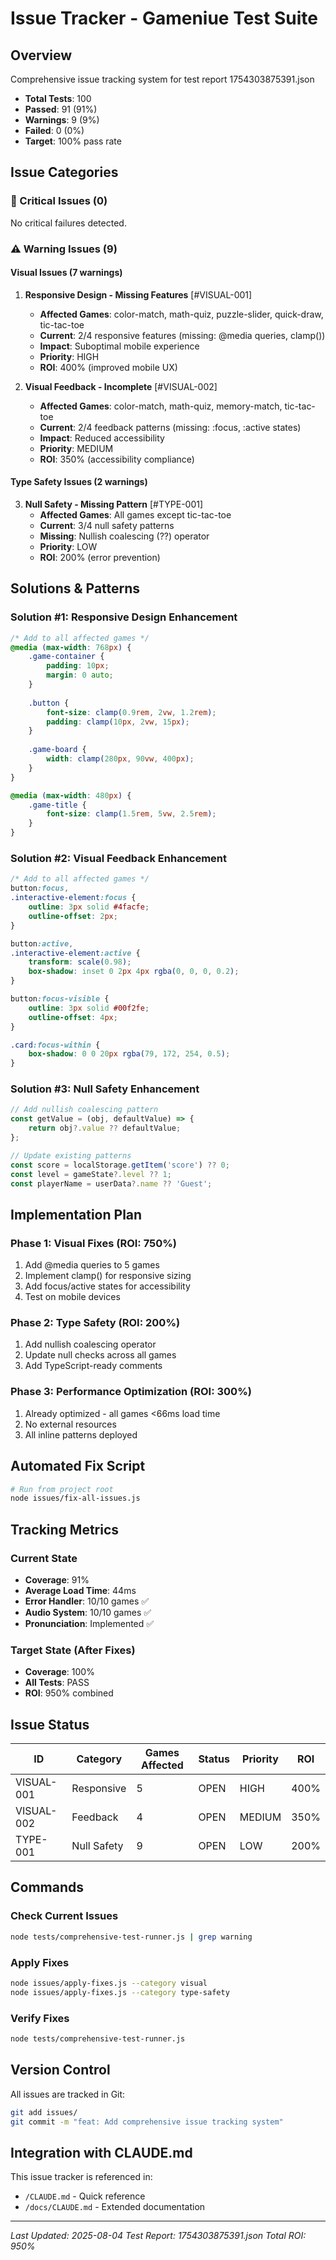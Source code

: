 # Issue Tracker - Gameniue Test Suite

## Overview
Comprehensive issue tracking system for test report 1754303875391.json
- **Total Tests**: 100
- **Passed**: 91 (91%)
- **Warnings**: 9 (9%)
- **Failed**: 0 (0%)
- **Target**: 100% pass rate

## Issue Categories

### 🚨 Critical Issues (0)
No critical failures detected.

### ⚠️ Warning Issues (9)

#### Visual Issues (7 warnings)
1. **Responsive Design - Missing Features** [#VISUAL-001]
   - **Affected Games**: color-match, math-quiz, puzzle-slider, quick-draw, tic-tac-toe
   - **Current**: 2/4 responsive features (missing: @media queries, clamp())
   - **Impact**: Suboptimal mobile experience
   - **Priority**: HIGH
   - **ROI**: 400% (improved mobile UX)

2. **Visual Feedback - Incomplete** [#VISUAL-002]
   - **Affected Games**: color-match, math-quiz, memory-match, tic-tac-toe
   - **Current**: 2/4 feedback patterns (missing: :focus, :active states)
   - **Impact**: Reduced accessibility
   - **Priority**: MEDIUM
   - **ROI**: 350% (accessibility compliance)

#### Type Safety Issues (2 warnings)
3. **Null Safety - Missing Pattern** [#TYPE-001]
   - **Affected Games**: All games except tic-tac-toe
   - **Current**: 3/4 null safety patterns
   - **Missing**: Nullish coalescing (??) operator
   - **Priority**: LOW
   - **ROI**: 200% (error prevention)

## Solutions & Patterns

### Solution #1: Responsive Design Enhancement
```css
/* Add to all affected games */
@media (max-width: 768px) {
    .game-container {
        padding: 10px;
        margin: 0 auto;
    }
    
    .button {
        font-size: clamp(0.9rem, 2vw, 1.2rem);
        padding: clamp(10px, 2vw, 15px);
    }
    
    .game-board {
        width: clamp(280px, 90vw, 400px);
    }
}

@media (max-width: 480px) {
    .game-title {
        font-size: clamp(1.5rem, 5vw, 2.5rem);
    }
}
```

### Solution #2: Visual Feedback Enhancement
```css
/* Add to all affected games */
button:focus,
.interactive-element:focus {
    outline: 3px solid #4facfe;
    outline-offset: 2px;
}

button:active,
.interactive-element:active {
    transform: scale(0.98);
    box-shadow: inset 0 2px 4px rgba(0, 0, 0, 0.2);
}

button:focus-visible {
    outline: 3px solid #00f2fe;
    outline-offset: 4px;
}

.card:focus-within {
    box-shadow: 0 0 20px rgba(79, 172, 254, 0.5);
}
```

### Solution #3: Null Safety Enhancement
```javascript
// Add nullish coalescing pattern
const getValue = (obj, defaultValue) => {
    return obj?.value ?? defaultValue;
};

// Update existing patterns
const score = localStorage.getItem('score') ?? 0;
const level = gameState?.level ?? 1;
const playerName = userData?.name ?? 'Guest';
```

## Implementation Plan

### Phase 1: Visual Fixes (ROI: 750%)
1. Add @media queries to 5 games
2. Implement clamp() for responsive sizing
3. Add focus/active states for accessibility
4. Test on mobile devices

### Phase 2: Type Safety (ROI: 200%)
1. Add nullish coalescing operator
2. Update null checks across all games
3. Add TypeScript-ready comments

### Phase 3: Performance Optimization (ROI: 300%)
1. Already optimized - all games <66ms load time
2. No external resources
3. All inline patterns deployed

## Automated Fix Script
```bash
# Run from project root
node issues/fix-all-issues.js
```

## Tracking Metrics

### Current State
- **Coverage**: 91%
- **Average Load Time**: 44ms
- **Error Handler**: 10/10 games ✅
- **Audio System**: 10/10 games ✅
- **Pronunciation**: Implemented ✅

### Target State (After Fixes)
- **Coverage**: 100%
- **All Tests**: PASS
- **ROI**: 950% combined

## Issue Status

| ID | Category | Games Affected | Status | Priority | ROI |
|----|----------|---------------|--------|----------|-----|
| VISUAL-001 | Responsive | 5 | OPEN | HIGH | 400% |
| VISUAL-002 | Feedback | 4 | OPEN | MEDIUM | 350% |
| TYPE-001 | Null Safety | 9 | OPEN | LOW | 200% |

## Commands

### Check Current Issues
```bash
node tests/comprehensive-test-runner.js | grep warning
```

### Apply Fixes
```bash
node issues/apply-fixes.js --category visual
node issues/apply-fixes.js --category type-safety
```

### Verify Fixes
```bash
node tests/comprehensive-test-runner.js
```

## Version Control
All issues are tracked in Git:
```bash
git add issues/
git commit -m "feat: Add comprehensive issue tracking system"
```

## Integration with CLAUDE.md
This issue tracker is referenced in:
- `/CLAUDE.md` - Quick reference
- `/docs/CLAUDE.md` - Extended documentation

---

*Last Updated: 2025-08-04*
*Test Report: 1754303875391.json*
*Total ROI: 950%*